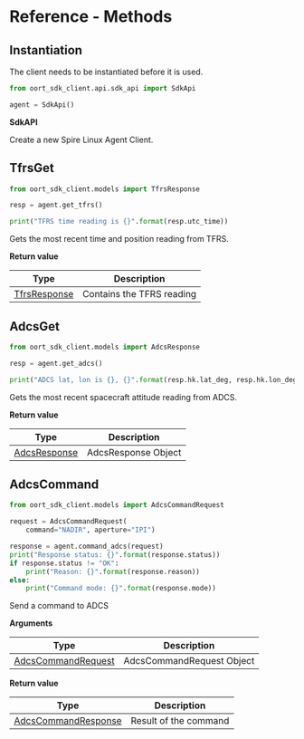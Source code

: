 # Reference - Methods 

## Instantiation
The client needs to be instantiated before it is used.

```python
from oort_sdk_client.api.sdk_api import SdkApi

agent = SdkApi()
```
**SdkAPI**

Create a new Spire Linux Agent Client.

## TfrsGet

```python
from oort_sdk_client.models import TfrsResponse

resp = agent.get_tfrs()

print("TFRS time reading is {}".format(resp.utc_time))
```

Gets the most recent time and position reading from TFRS.

**Return value**

| Type | Description |
| ---- | ----------- |
| [TfrsResponse](#tfrsresponse) | Contains the TFRS reading |

## AdcsGet

```python
from oort_sdk_client.models import AdcsResponse

resp = agent.get_adcs()

print("ADCS lat, lon is {}, {}".format(resp.hk.lat_deg, resp.hk.lon_deg))
```

Gets the most recent spacecraft attitude reading from ADCS.

**Return value**

| Type | Description |
| ---- | ----------- |
| [AdcsResponse](#adcsresponse) | AdcsResponse Object |


## AdcsCommand

```python
from oort_sdk_client.models import AdcsCommandRequest

request = AdcsCommandRequest(
    command="NADIR", aperture="IPI")

response = agent.command_adcs(request)
print("Response status: {}".format(response.status))
if response.status != "OK":
    print("Reason: {}".format(response.reason))
else:
    print("Command mode: {}".format(response.mode))

```

Send a command to ADCS

**Arguments**

| Type | Description |
| ---- | ----------- |
| [AdcsCommandRequest](#adcscommandrequest) | AdcsCommandRequest Object |


**Return value**

| Type | Description |
| ---- | ----------- |
| [AdcsCommandResponse](#adcscommandresponse) | Result of the command |
